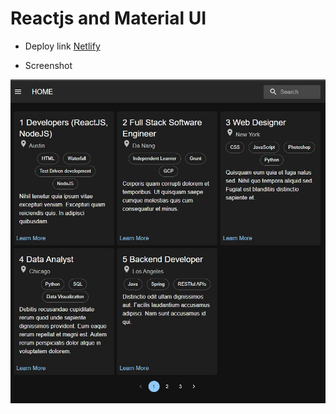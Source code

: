# Reactjs and Material UI

* Deploy link [Netlify](https://bug-free-garbanzo.netlify.app)

* Screenshot

![screenshot](public/screenshot.jpg)
